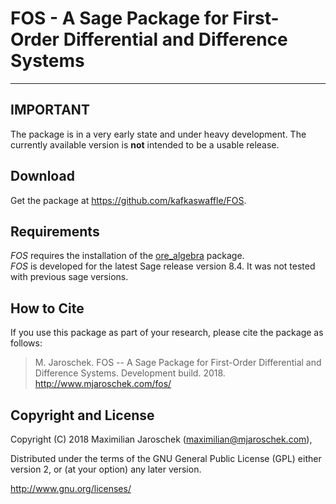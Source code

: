 # FOS - A Sage Package for First-Order Differential and Difference Systems

***

## IMPORTANT

The package is in a very early state and under heavy development. The currently
available version is **not** intended to be a usable release.

## Download

Get the package at <https://github.com/kafkaswaffle/FOS>.

## Requirements

*FOS* requires the installation of the [ore_algebra](https://github.com/mkauers/ore_algebra) package.  
*FOS* is developed for the latest Sage release version 8.4. It was not tested with
previous sage versions.

## How to Cite

If you use this package as part of your research, please cite the package as follows:

> M\. Jaroschek. FOS -- A Sage Package for First-Order Differential and Difference Systems. Development build. 2018. http://www.mjaroschek.com/fos/

## Copyright and License

Copyright (C) 2018
             Maximilian Jaroschek (maximilian@mjaroschek.com),

Distributed under the terms of the GNU General Public License (GPL)
either version 2, or (at your option) any later version.

<http://www.gnu.org/licenses/>

